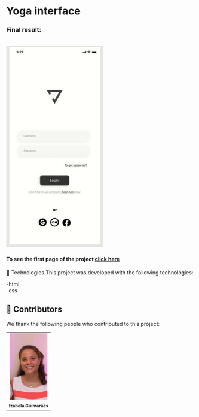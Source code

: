 # Yoga interface 





<h3>Final result:</h3>
<br>
<img src="./assets/Final result 1.jpeg" alt="Application result ">
<br>



<h4>To see the first page of the project <a href="https://github.com/izabela-guimaraes/yoga-interface-2" target="blank">click here</a></h4>

🚀 Technologies
This project was developed with the following technologies:
<br>

-html
<br>
-css


## 🤝  Contributors

We thank the following people who contributed to this project:

<table>
  <tr>
    <td align="center">
      <a href="#">
        <img width="100em" src="./assets/izabela guimaraes..jpeg"/><br>
        <sub>
          <b>Izabela Guimarães</b>
        </sub>
      </a>
    </td>
  
</table>


 
